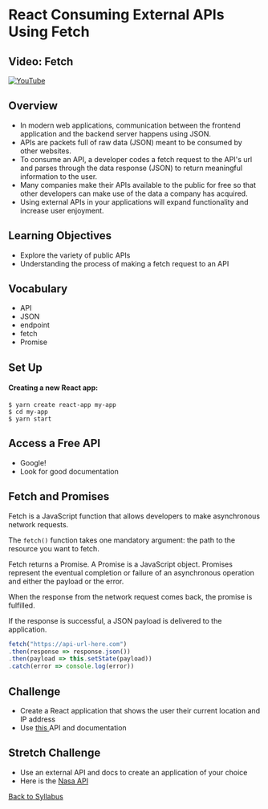 # React Consuming External APIs Using Fetch

## Video: Fetch
[![YouTube](http://img.youtube.com/vi/Law40pSLeHM/0.jpg)](https://www.youtube.com/watch?v=Law40pSLeHM)

## Overview
- In modern web applications, communication between the frontend application and the backend server happens using JSON.
- APIs are packets full of raw data (JSON) meant to be consumed by other websites.
- To consume an API, a developer codes a fetch request to the API's url and parses through the data response (JSON) to return meaningful information to the user.
- Many companies make their APIs available to the public for free so that other developers can make use of the data a company has acquired.
- Using external APIs in your applications will expand functionality and increase user enjoyment.

## Learning Objectives
- Explore the variety of public APIs
- Understanding the process of making a fetch request to an API

## Vocabulary
- API
- JSON
- endpoint
- fetch
- Promise

## Set Up

#### Creating a new React app:
```
$ yarn create react-app my-app
$ cd my-app
$ yarn start
```

## Access a Free API
- Google!
- Look for good documentation



## Fetch and Promises
Fetch is a JavaScript function that allows developers to make asynchronous network requests.

The `fetch()` function takes one mandatory argument: the path to the resource you want to fetch.

Fetch returns a Promise. A Promise is a JavaScript object. Promises represent the eventual completion or failure of an asynchronous operation and either the payload or the error.

When the response from the network request comes back, the promise is fulfilled.

If the response is successful, a JSON payload is delivered to the application.

```javascript
fetch("https://api-url-here.com")
.then(response => response.json())
.then(payload => this.setState(payload))
.catch(error => console.log(error))
```


## Challenge
- Create a React application that shows the user their current location and IP address
- Use [ this ](https://ipapi.co/api/?shell#location-of-clients-ip) API and documentation

## Stretch Challenge
- Use an external API and docs to create an application of your choice
- Here is the [ Nasa API ](https://api.nasa.gov/)


[ Back to Syllabus ](../README.md#unit-six-ruby-on-rails)

